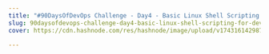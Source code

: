 ```yaml
---
title: "#90DaysOfDevOps Challenge - Day4 - Basic Linux Shell Scripting for DevOps Engineers"
slug: 90daysofdevops-challenge-day4-basic-linux-shell-scripting-for-devops-engineers
cover: https://cdn.hashnode.com/res/hashnode/image/upload/v1743161429878/5740ae99-ea3c-434f-9db3-19e1de60d1e9.png

---
```


